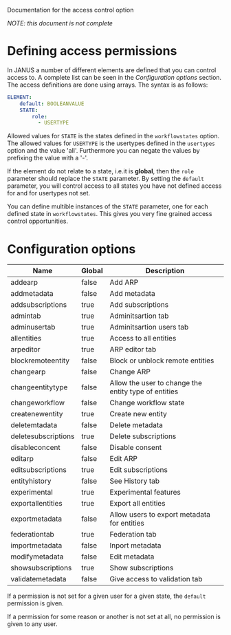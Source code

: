 Documentation for the access control option

*NOTE: this document is not complete*

# Defining access permissions

In JANUS a number of different elements are defined that you can control
access to. A complete list can be seen in the *Configuration options* section. The access
definitions are done using arrays. The syntax is as follows:
```yml
ELEMENT:
    default: BOOLEANVALUE
    STATE:
        role:
          - USERTYPE
```

Allowed values for ``STATE`` is the states defined in the ``workflowstates``
option. The allowed values for ``USERTYPE`` is the usertypes defined in the
``usertypes`` option and the value 'all'. Furthermore you can negate the
values by prefixing the value with a '-'.

If the element do not relate to a state, i.e.it is **global**, then the `role` parameter should replace
the ``STATE`` parameter. By setting the ``default`` parameter, you will control
access to all states you have not defined access for and for usertypes not set.

You can define multible instances of the ``STATE`` parameter, one for each defined state in  ``workflowstates``. This gives you very fine grained access control opportunities.

# Configuration options

| **Name** | **Global** | **Description** |
|----------|------------|-----------------|
| addearp | false | Add ARP |
| addmetadata | false | Add metadata |
| addsubscriptions | true | Add subscriptions |
| admintab | true | Adminitsartion tab |
| adminusertab | true | Adminitsartion users tab |
| allentities | true | Access to all entities |
| arpeditor | true | ARP editor tab |
| blockremoteentity | false | Block or unblock remote entities |
| changearp | false | Change ARP |
| changeentitytype | false | Allow the user to change the entity type of entities |
| changeworkflow | false | Change workflow state |
| createnewentity | true | Create new entity |
| deletemtadata | false | Delete metadata |
| deletesubscriptions | true | Delete subscriptions |
| disableconcent | false | Disable consent |
| editarp | false | Edit ARP |
| editsubscriptions | true | Edit subscriptions |
| entityhistory | false | See History tab |
| experimental | true | Experimental features |
| exportallentities | true | Export all entities |
| exportmetadata | false | Allow users to export metadata for entities |
| federationtab | true | Federation tab |
| importmetadata | false | Inport metadata |
| modifymetadata | false | Edit metadata |
| showsubscriptions | true | Show subscriptions |
| validatemetadata | false | Give access to validation tab |

If a permission is not set for a given user for a given state, the `default` permission is given.

If a permission for some reason or another is not set at all, no permission is given to any user.
